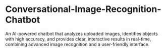 # Conversational-Image-Recognition-Chatbot
An AI-powered chatbot that analyzes uploaded images, identifies objects with high accuracy, and provides clear, interactive results in real-time, combining advanced image recognition and a user-friendly interface.
